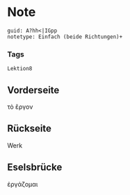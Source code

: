 # Note
```
guid: A?hh<|IGpp
notetype: Einfach (beide Richtungen)+
```

### Tags
```
Lektion8
```

## Vorderseite
τὸ ἒργον

## Rückseite
Werk

## Eselsbrücke
ἐργάζομαι
